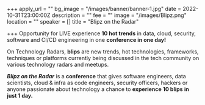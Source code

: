 +++
apply_url = ""
bg_image = "/images/banner/banner-1.jpg"
date = 2022-10-31T23:00:00Z
description = ""
fee = ""
image = "/images/Blipz.png"
location = ""
speaker = []
title = "Blipz on the Radar"

+++
Opportunity for LIVE experience **10 hot trends** in data, cloud, security, software and CI/CD engineering in one **conference in one day!**

On Technology Radars, **blips** are new trends, hot technologies, frameworks, techniques or platforms currently being discussed in the tech community on various technology radars and meetups.  
  
**_Blipz on the Radar_** is a **conference** that gives software engineers, data scientists, cloud & infra as code engineers, security officers, hackers or anyone passionate about technology a chance to **experience** **10 blips** **in just 1 day.**